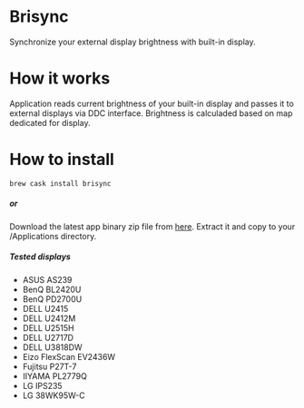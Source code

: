 # Brisync
Synchronize your external display brightness with built-in display.

# How it works
Application reads current brightness of your built-in display and passes it to external displays via DDC interface.
Brightness is calculaded based on map dedicated for display. 

# How to install
```{bash}
brew cask install brisync
```
##### or
Download the latest app binary zip file from [here](https://github.com/czarny/Brisync/releases/download/v1.3.0/Brisync.zip). Extract it and copy to your /Applications directory.

##### Tested displays
* ASUS AS239
* BenQ BL2420U
* BenQ PD2700U
* DELL U2415
* DELL U2412M
* DELL U2515H
* DELL U2717D
* DELL U3818DW
* Eizo FlexScan EV2436W
* Fujitsu P27T-7
* IIYAMA PL2779Q
* LG IPS235
* LG 38WK95W-C
